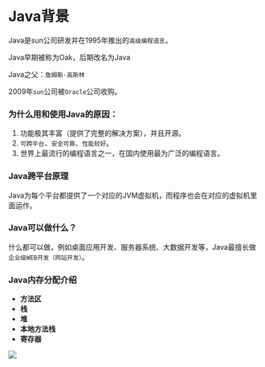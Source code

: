 # Java背景

Java是sun公司研发并在1995年推出的``高级编程语言``。

Java早期被称为Oak，后期改名为Java

Java之父：``詹姆斯·高斯林``

2009年``sun``公司被``Oracle``公司收购。



### 为什么用和使用Java的原因：

1. 功能极其丰富（提供了完整的解决方案），并且开源。
2. ``可跨平台``、``安全可靠``、``性能较好``。
3. 世界上最流行的编程语言之一，在国内使用最为广泛的编程语言。



### Java跨平台原理

Java为每个平台都提供了一个对应的JVM虚拟机，而程序也会在对应的虚拟机里面运作。



### Java可以做什么？

什么都可以做，例如桌面应用开发、服务器系统、大数据开发等，Java最擅长做``企业级WEB开发（网站开发）``。



### Java内存分配介绍

- **方法区**
- **栈**
- **堆**
- **本地方法栈**
- **寄存器**

![](D:\TakeDown\Java\image\Java内存分配介绍.png)
